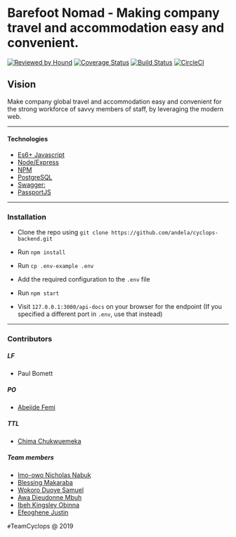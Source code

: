 Barefoot Nomad - Making company travel and accommodation easy and convenient.
=======
[![Reviewed by Hound](https://img.shields.io/badge/Reviewed_by-Hound-8E64B0.svg)](https://houndci.com) [![Coverage Status](https://coveralls.io/repos/github/andela/cyclops-backend/badge.svg?branch=develop)](https://coveralls.io/github/andela/cyclops-backend?branch=develop)
[![Build Status](https://travis-ci.com/andela/cyclops-backend.svg?branch=develop)](https://travis-ci.com/andela/cyclops-backend)
[![CircleCI](https://circleci.com/gh/andela/cyclops-backend.svg?style=svg)](https://circleci.com/gh/andela/cyclops-backend)
## Vision
Make company global travel and accommodation easy and convenient for the strong workforce of savvy members of staff, by leveraging the modern web. 

---

#### Technologies

- [Es6+ Javascript](https://www.ecma-international.org/ecma-262/9.0/index.html)
- [Node/Express](https://nodejs.org/en/)
- [NPM](npmjs.com)
- [PostgreSQL](https://www.postgresql.org/)
- [Swagger:](https://swagger.io/)
- [PassportJS](http://www.passportjs.org)

---

### Installation

- Clone the repo using `git clone https://github.com/andela/cyclops-backend.git`

- Run `npm install`

- Run `cp .env-example .env`

- Add the required configuration to the `.env` file

- Run `npm start`

- Visit `127.0.0.1:3000/api-docs` on your browser for the endpoint (If you specified a different port in `.env`, use that instead) 

---

### Contributors

##### LF

- Paul Bomett

##### PO

- [Abejide Femi](https://github.com/abejide001)

##### TTL

- [Chima Chukwuemeka](https://github.com/chukwuemekachm)

##### Team members

- [Imo-owo Nicholas Nabuk](https://github.com/richienabuk)
- [Blessing Makaraba](https://github.com/Abobos)
- [Wokoro Duoye Samuel](https://github.com/Wokoro)
- [Awa Dieudonne Mbuh](https://github.com/dieudonneAwa)
- [Ibeh Kingsley Obinna](https://github.com/Kingobaino)
- [Efeoghene Justin](https://github.com/justinefe)

`#`TeamCyclops @ 2019

